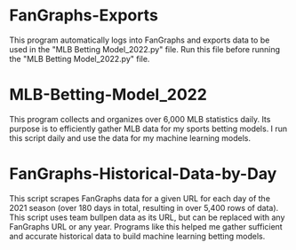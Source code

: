 # FanGraphs-Exports
This program automatically logs into FanGraphs and exports data to be used in the "MLB Betting Model_2022.py" file. Run this file before running the "MLB Betting Model_2022.py" file. 

# MLB-Betting-Model_2022
This program collects and organizes over 6,000 MLB statistics daily. Its purpose is to efficiently gather MLB data for my sports betting models. I run this script daily and use the data for my machine learning models.

# FanGraphs-Historical-Data-by-Day
This script scrapes FanGraphs data for a given URL for each day of the 2021 season (over 180 days in total, resulting in over 5,400 rows of data). This script uses team bullpen data as its URL, but can be replaced with any FanGraphs URL or any year. Programs like this helped me gather sufficient and accurate historical data to build machine learning betting models.
